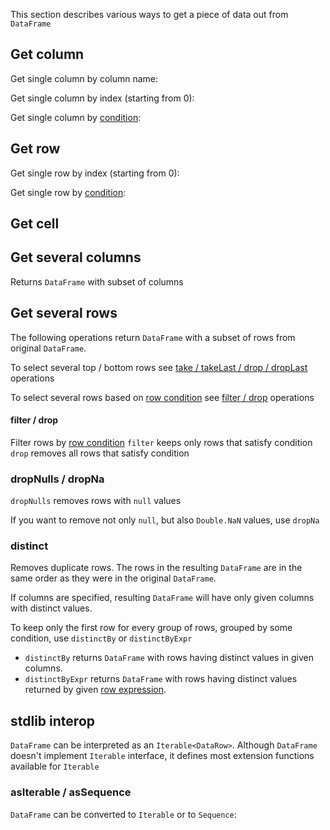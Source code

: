 [//]: # (title: Access)

<!---IMPORT docs.api.Access-->

This section describes various ways to get a piece of data out from `DataFrame`
## Get column
Get single column by column name:

<!---FUN getColumnByName-->

Get single column by index (starting from 0):

<!---FUN getColumnByIndex-->
Get single column by [condition](columns.md#column-conditions):

<!---FUN getColumnByCondition-->

## Get row

Get single row by index (starting from 0):

<!---FUN getRowByIndex-->

Get single row by [condition](rows.md#row-conditions):

<!---FUN getRowByCondition-->

## Get cell

<!---FUN getCell-->
## Get several columns

Returns `DataFrame` with subset of columns

<!---FUN getColumnsByName-->

## Get several rows

The following operations return `DataFrame` with a subset of rows from original `DataFrame`.

<!---FUN getSeveralRows-->
To select several top / bottom rows see [take / takeLast / drop / dropLast](#take--takelast--drop--droplast) operations

To select several rows based on [row condition](rows.md#row-conditions) see [filter / drop](#filter-drop) operations

#### filter / drop
Filter rows by [row condition](rows.md#row-conditions)
`filter` keeps only rows that satisfy condition
`drop` removes all rows that satisfy condition

<!---FUN filterDrop-->

### dropNulls / dropNa
`dropNulls` removes rows with `null` values

<!---FUN dropNulls-->

If you want to remove not only `null`, but also `Double.NaN` values, use `dropNa` 

<!---FUN dropNa-->

### distinct

Removes duplicate rows.
The rows in the resulting `DataFrame` are in the same order as they were in the original `DataFrame`.

<!---FUN distinct-->

If columns are specified, resulting `DataFrame` will have only given columns with distinct values.

<!---FUN distinctColumns-->

To keep only the first row for every group of rows, grouped by some condition, use `distinctBy` or `distinctByExpr`
* `distinctBy` returns `DataFrame` with rows having distinct values in given columns.
* `distinctByExpr` returns `DataFrame` with rows having distinct values returned by given [row expression](rows.md#row-expressions).

<!---FUN distinctBy-->

## stdlib interop

`DataFrame` can be interpreted as an `Iterable<DataRow>`. Although `DataFrame` doesn't implement `Iterable` interface, it defines most extension functions available for `Iterable`
<!---FUN iterableApi-->

### asIterable / asSequence

`DataFrame` can be converted to `Iterable` or to `Sequence`:
<!---FUN asIterableOrSequence-->

